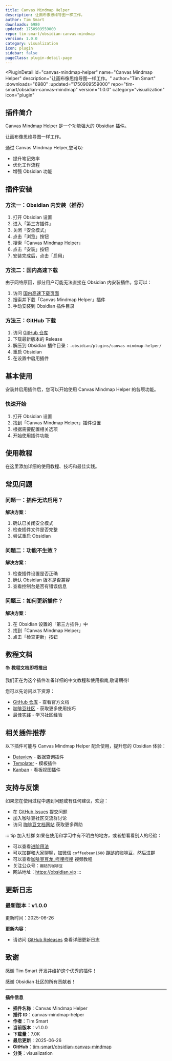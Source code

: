 ```yaml
---
title: Canvas Mindmap Helper
description: 让画布像思维导图一样工作。
author: Tim Smart
downloads: 6980
updated: 1750909559000
repo: tim-smart/obsidian-canvas-mindmap
version: 1.0.0
category: visualization
icon: plugin
sidebar: false
pageClass: plugin-detail-page
---
```


<PluginDetail
  id="canvas-mindmap-helper"
  name="Canvas Mindmap Helper"
  description="让画布像思维导图一样工作。"
  author="Tim Smart"
  :downloads="6980"
  :updated="1750909559000"
  repo="tim-smart/obsidian-canvas-mindmap"
  version="1.0.0"
  category="visualization"
  icon="plugin"
>

<!-- AUTO_GENERATED_START -->
## 插件简介

Canvas Mindmap Helper 是一个功能强大的 Obsidian 插件。

让画布像思维导图一样工作。

通过 Canvas Mindmap Helper,您可以:

- 提升笔记效率
- 优化工作流程
- 增强 Obsidian 功能

<!-- AUTO_GENERATED_END -->

<!-- AUTO_GENERATED_START -->
## 插件安装

### 方法一：Obsidian 内安装（推荐）

1. 打开 Obsidian 设置
2. 进入「第三方插件」
3. 关闭「安全模式」
4. 点击「浏览」按钮
5. 搜索「Canvas Mindmap Helper」
6. 点击「安装」按钮
7. 安装完成后，点击「启用」

### 方法二：国内高速下载

由于网络原因，部分用户可能无法直接在 Obsidian 内安装插件。您可以：

1. 访问 [国内高速下载页面](/zh/documentation/obsidian-plugins-download.html)
2. 搜索并下载「Canvas Mindmap Helper」插件
3. 手动安装到 Obsidian 插件目录

### 方法三：GitHub 下载

1. 访问 [GitHub 仓库](https://github.com/tim-smart/obsidian-canvas-mindmap)
2. 下载最新版本的 Release
3. 解压到 Obsidian 插件目录：`.obsidian/plugins/canvas-mindmap-helper/`
4. 重启 Obsidian
5. 在设置中启用插件

## 基本使用

安装并启用插件后，您可以开始使用 Canvas Mindmap Helper 的各项功能。

### 快速开始

1. 打开 Obsidian 设置
2. 找到「Canvas Mindmap Helper」插件设置
3. 根据需要配置相关选项
4. 开始使用插件功能

<!-- AUTO_GENERATED_END -->

<!-- CUSTOM_CONTENT_START:tutorial -->
## 使用教程

在这里添加详细的使用教程、技巧和最佳实践。

<!-- CUSTOM_CONTENT_END:tutorial -->

<!-- SHARED_CONTENT_START -->
## 常见问题

### 问题一：插件无法启用？

**解决方案**：
1. 确认已关闭安全模式
2. 检查插件文件是否完整
3. 尝试重启 Obsidian

### 问题二：功能不生效？

**解决方案**：
1. 检查插件设置是否正确
2. 确认 Obsidian 版本是否兼容
3. 查看控制台是否有错误信息

### 问题三：如何更新插件？

**解决方案**：
1. 在 Obsidian 设置的「第三方插件」中
2. 找到「Canvas Mindmap Helper」
3. 点击「检查更新」按钮

## 教程文档

📚 **教程文档即将推出**

我们正在为这个插件准备详细的中文教程和使用指南,敬请期待!

您可以先访问以下资源：
- [GitHub 仓库](https://github.com/tim-smart/obsidian-canvas-mindmap) - 查看官方文档
- [咖啡豆社区](/zh/bases/) - 获取更多使用技巧
- [最佳实践](/zh/best-practices/) - 学习社区经验

## 相关插件推荐

以下插件可能与 Canvas Mindmap Helper 配合使用，提升您的 Obsidian 体验：

- [Dataview](/zh/plugins/dataview.html) - 数据查询插件
- [Templater](/zh/plugins/templater-obsidian.html) - 模板插件
- [Kanban](/zh/plugins/obsidian-kanban.html) - 看板视图插件

## 支持与反馈

如果您在使用过程中遇到问题或有任何建议，欢迎：

- 在 [GitHub Issues](https://github.com/tim-smart/obsidian-canvas-mindmap/issues) 提交问题
- 加入咖啡豆社区交流群讨论
- 访问 [咖啡豆文档网站](https://obsidian.vip) 获取更多帮助

::: tip 加入社群
如果在使用和学习中有不明白的地方，或者想看看别人的经验：
- 可以查看[进阶用法](/zh/advanced)
- 可以加群和大家聊聊，加微信 `coffeebean1688` 蹦跶的咖啡豆，然后进群
- 可以查看[咖啡豆豆龙_哔哩哔哩](https://space.bilibili.com/618777356) 视频教程
- 关注公众号：`蹦跶的咖啡豆`
- 网站地址：https://obsidian.vip
:::
<!-- SHARED_CONTENT_END -->

<!-- AUTO_GENERATED_START -->
## 更新日志

### 最新版本：v1.0.0

更新时间：2025-06-26

**更新内容**：
- 请访问 [GitHub Releases](https://github.com/tim-smart/obsidian-canvas-mindmap/releases) 查看详细更新日志

## 致谢

感谢 Tim Smart 开发并维护这个优秀的插件！

感谢 Obsidian 社区的所有贡献者！

---

**插件信息**
- **插件名称**：Canvas Mindmap Helper
- **插件 ID**：canvas-mindmap-helper
- **作者**：Tim Smart
- **当前版本**：v1.0.0
- **下载量**：7.0K
- **最后更新**：2025-06-26
- **GitHub**：[tim-smart/obsidian-canvas-mindmap](https://github.com/tim-smart/obsidian-canvas-mindmap)
- **分类**：visualization
<!-- AUTO_GENERATED_END -->

</PluginDetail>

